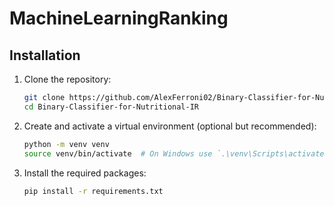 # MachineLearningRanking

## Installation

1. Clone the repository:
   ```bash
   git clone https://github.com/AlexFerroni02/Binary-Classifier-for-Nutritional-IR.git
   cd Binary-Classifier-for-Nutritional-IR
    ```
2. Create and activate a virtual environment (optional but recommended):
    ```bash
    python -m venv venv
    source venv/bin/activate  # On Windows use `.\venv\Scripts\activate
    ```
3. Install the required packages:
    ```bash
    pip install -r requirements.txt
    ```